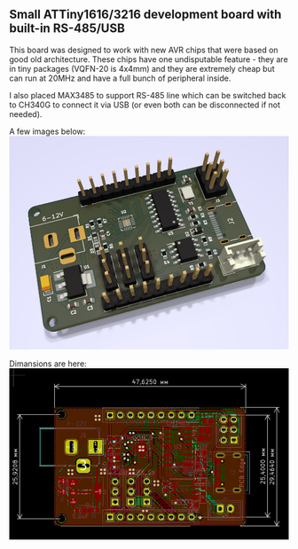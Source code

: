 ## Small ATTiny1616/3216 development board with built-in RS-485/USB

This board was designed to work with new AVR chips that were based on good old architecture.
These chips have one undisputable feature - they are in tiny packages (VQFN-20 is 4x4mm) 
and they are extremely cheap but can run at 20MHz and have a full bunch of peripheral inside.

I also placed MAX3485 to support RS-485 line which can be switched back to CH340G to connect it
via USB (or even both can be disconnected if not needed).

A few images below:
![Render](Render-Picture.JPG)

Dimansions are here:
![Dimensions](Dimensions-Picture.JPG)